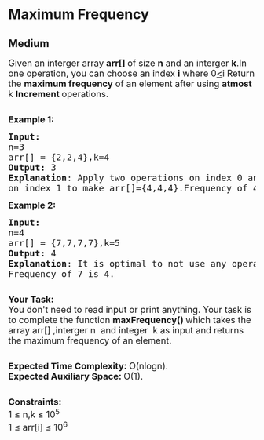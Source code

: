 # Maximum Frequency
## Medium
<div class="problems_problem_content__Xm_eO"><p><span style="font-size:18px">Given an interger array <strong>arr[]&nbsp;</strong>of size <strong>n</strong>&nbsp;and an interger <strong>k</strong>.In one operation,&nbsp;you can&nbsp;choose an index <strong>i</strong> where 0<u>&lt;</u>i Return the <strong>maximum frequency</strong> of an element after using <strong>atmost</strong> k <strong>Increment&nbsp;</strong>operations.</span><br>
&nbsp;</p>

<p><span style="font-size:18px"><strong>Example 1:</strong></span></p>

<pre><span style="font-size:18px"><strong>Input:</strong>
n=3
arr[] = {2,2,4},k=4
<strong>Output:</strong> 3
<strong>Explanation</strong>: Apply two operations on index 0 and two operations
on index 1 to make arr[]={4,4,4}.Frequency of 4 is 3.</span>
</pre>

<p><span style="font-size:18px"><strong>Example 2:</strong></span></p>

<pre><span style="font-size:18px"><strong>Input:</strong>
n=4
arr[] = {7,7,7,7},k=5
<strong>Output:</strong> 4
<strong>Explanation</strong>: It is optimal to not use any operation.
Frequency of 7 is 4.</span></pre>

<p><br>
<span style="font-size:18px"><strong>Your Task:</strong><br>
You don't need to read input or print anything. Your task is to complete the function <strong>max</strong><strong>Frequency()&nbsp;</strong>which takes the array arr[] ,interger n &nbsp;and integer&nbsp; k as input and returns the maximum frequency of an element.</span></p>

<p><br>
<span style="font-size:18px"><strong>Expected Time Complexity:&nbsp;</strong>O(nlogn).<br>
<strong>Expected Auxiliary Space:&nbsp;</strong>O(1).</span></p>

<p><br>
<span style="font-size:18px"><strong>Constraints:</strong><br>
1 ≤ n,k&nbsp;≤ 10<sup>5</sup><br>
1 ≤ arr[i]&nbsp;≤ 10<sup>6</sup></span></p>
</div>